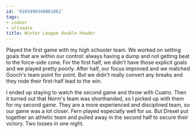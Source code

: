 ```yaml
---
id: '9103490348061862'
tags:
- indoor
- ultimate
title: Winter League double header
---
```


Played the first game with my high schooler team. We worked on setting goals that are within our control: always having a dump and not getting beat to the force-side cone. For the first half, we didn't have those explicit goals and we played pretty poorly. After half, our focus improved and we matched Gooch's team point for point. But we didn't really convert any breaks and they rode their first-half lead to the win.

I ended up staying to watch the second game and throw with Cuatro. Then it turned out that Norm's team was shorthanded, so I picked up with them for my second game. They are a more experienced and disciplined team, so our game was a lot closer. Fern played especially well for us. But Drexel put together an athletic team and pulled away in the second half to secure their victory. Two losses in one night.
